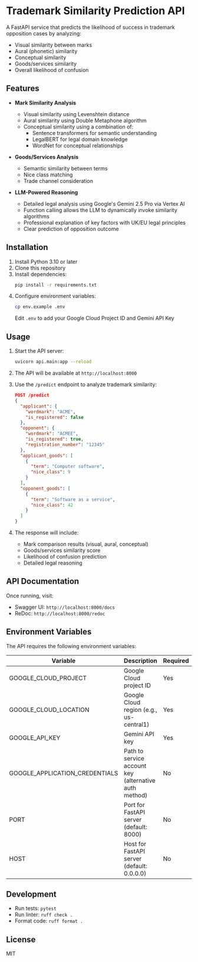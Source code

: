 # Trademark Similarity Prediction API

A FastAPI service that predicts the likelihood of success in trademark opposition cases by analyzing:
- Visual similarity between marks
- Aural (phonetic) similarity
- Conceptual similarity
- Goods/services similarity
- Overall likelihood of confusion

## Features

- **Mark Similarity Analysis**
  - Visual similarity using Levenshtein distance
  - Aural similarity using Double Metaphone algorithm
  - Conceptual similarity using a combination of:
    - Sentence transformers for semantic understanding
    - LegalBERT for legal domain knowledge
    - WordNet for conceptual relationships

- **Goods/Services Analysis**
  - Semantic similarity between terms
  - Nice class matching
  - Trade channel consideration

- **LLM-Powered Reasoning**
  - Detailed legal analysis using Google's Gemini 2.5 Pro via Vertex AI
  - Function calling allows the LLM to dynamically invoke similarity algorithms
  - Professional explanation of key factors with UK/EU legal principles
  - Clear prediction of opposition outcome

## Installation

1. Install Python 3.10 or later
2. Clone this repository
3. Install dependencies:
   ```bash
   pip install -r requirements.txt
   ```
4. Configure environment variables:
   ```bash
   cp env.example .env
   ```
   Edit `.env` to add your Google Cloud Project ID and Gemini API Key

## Usage

1. Start the API server:
   ```bash
   uvicorn api.main:app --reload
   ```

2. The API will be available at `http://localhost:8000`

3. Use the `/predict` endpoint to analyze trademark similarity:
   ```json
   POST /predict
   {
     "applicant": {
       "wordmark": "ACME",
       "is_registered": false
     },
     "opponent": {
       "wordmark": "ACMEE",
       "is_registered": true,
       "registration_number": "12345"
     },
     "applicant_goods": [
       {
         "term": "Computer software",
         "nice_class": 9
       }
     ],
     "opponent_goods": [
       {
         "term": "Software as a service",
         "nice_class": 42
       }
     ]
   }
   ```

4. The response will include:
   - Mark comparison results (visual, aural, conceptual)
   - Goods/services similarity score
   - Likelihood of confusion prediction
   - Detailed legal reasoning

## API Documentation

Once running, visit:
- Swagger UI: `http://localhost:8000/docs`
- ReDoc: `http://localhost:8000/redoc`

## Environment Variables

The API requires the following environment variables:

| Variable | Description | Required |
|----------|-------------|----------|
| GOOGLE_CLOUD_PROJECT | Google Cloud project ID | Yes |
| GOOGLE_CLOUD_LOCATION | Google Cloud region (e.g., us-central1) | Yes |
| GOOGLE_API_KEY | Gemini API key | Yes |
| GOOGLE_APPLICATION_CREDENTIALS | Path to service account key (alternative auth method) | No |
| PORT | Port for FastAPI server (default: 8000) | No |
| HOST | Host for FastAPI server (default: 0.0.0.0) | No |

## Development

- Run tests: `pytest`
- Run linter: `ruff check .`
- Format code: `ruff format .`

## License

MIT
